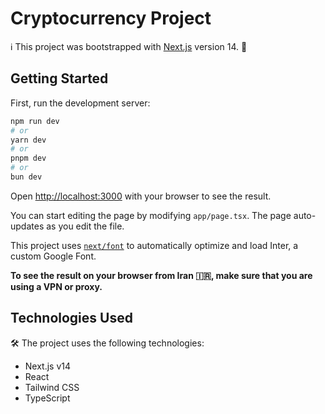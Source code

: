 # Cryptocurrency Project

ℹ️ This project was bootstrapped with [Next.js](https://nextjs.org/) version 14. 🚀

## Getting Started

First, run the development server:

```bash
npm run dev
# or
yarn dev
# or
pnpm dev
# or
bun dev
```

Open [http://localhost:3000](http://localhost:3000) with your browser to see the result.

You can start editing the page by modifying `app/page.tsx`. The page auto-updates as you edit the file.

This project uses [`next/font`](https://nextjs.org/docs/basic-features/font-optimization) to automatically optimize and load Inter, a custom Google Font.

**To see the result on your browser from Iran 🇮🇷, make sure that you are using a VPN or proxy.**

## Technologies Used

🛠️ The project uses the following technologies:
- Next.js v14
- React
- Tailwind CSS
- TypeScript 

